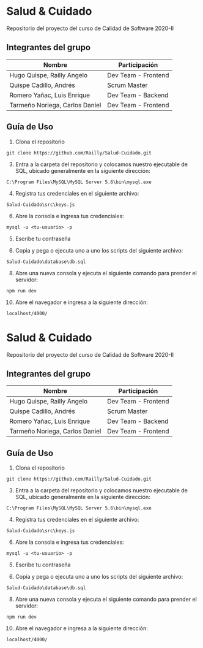 # Salud & Cuidado
Repositorio del proyecto del curso de Calidad de Software 2020-II

## **Integrantes del grupo**

| Nombre | Participación|
|--|--|
| Hugo Quispe, Railly Angelo | Dev Team - Frontend|
| Quispe Cadillo, Andrés | Scrum Master |
| Romero Yañac, Luis Enrique | Dev Team - Backend|
| Tarmeño Noriega, Carlos Daniel | Dev Team - Frontend|

## **Guía de Uso**

 1. Clona el repositorio
 
 `git clone https://github.com/Railly/Salud-Cuidado.git`
 
 3. Entra a la carpeta del repositorio y colocamos nuestro ejecutable de SQL, ubicado generalmente en la siguiente dirección:
 
 `C:\Program Files\MySQL\MySQL Server 5.6\bin\mysql.exe`
 
 4. Registra tus credenciales en el siguiente archivo:
 
 `Salud-Cuidado\src\keys.js`
 
 6. Abre la consola e ingresa tus credenciales:

`mysql -u <tu-usuario> -p`

5. Escribe tu contraseña

6. Copia y pega o ejecuta uno a uno los scripts del siguiente archivo:

`Salud-Cuidado\database\db.sql`

8. Abre una nueva consola y ejecuta el siguiente comando para prender el servidor:

`npm run dev`

10. Abre el navegador e ingresa a la siguiente dirección:

`localhost/4000/` 
 
# Salud & Cuidado
Repositorio del proyecto del curso de Calidad de Software 2020-II

## **Integrantes del grupo**

| Nombre | Participación|
|--|--|
| Hugo Quispe, Railly Angelo | Dev Team - Frontend|
| Quispe Cadillo, Andrés | Scrum Master |
| Romero Yañac, Luis Enrique | Dev Team - Backend|
| Tarmeño Noriega, Carlos Daniel | Dev Team - Frontend|

## **Guía de Uso**

 1. Clona el repositorio
 
 `git clone https://github.com/Railly/Salud-Cuidado.git`
 
 3. Entra a la carpeta del repositorio y colocamos nuestro ejecutable de SQL, ubicado generalmente en la siguiente dirección:
 
 `C:\Program Files\MySQL\MySQL Server 5.6\bin\mysql.exe`
 
 4. Registra tus credenciales en el siguiente archivo:
 
 `Salud-Cuidado\src\keys.js`
 
 6. Abre la consola e ingresa tus credenciales:

`mysql -u <tu-usuario> -p`

5. Escribe tu contraseña

6. Copia y pega o ejecuta uno a uno los scripts del siguiente archivo:

`Salud-Cuidado\database\db.sql`

8. Abre una nueva consola y ejecuta el siguiente comando para prender el servidor:

`npm run dev`

10. Abre el navegador e ingresa a la siguiente dirección:

`localhost/4000/` 
 
